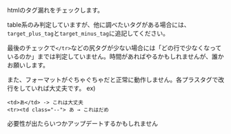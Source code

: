 htmlのタグ漏れをチェックします。

table系のみ判定していますが、他に調べたいタグがある場合には、`target_plus_tag`と`target_minus_tag`に追記してください。

最後のチェックで`</tr>`などの尻タグが少ない場合には「どの行で少なくなっているのか」までは判定していません。時間があればやるかもしれませんが、誰かお願いします。

また、フォーマットがぐちゃぐちゃだと正常に動作しません。各プラスタグで改行をしていれば大丈夫です。
ex)
```
<td>あ</td> -> これは大丈夫
<tr><td class="--"> あ → これはだめ
```
必要性が出たらいつかアップデートするかもしれません
